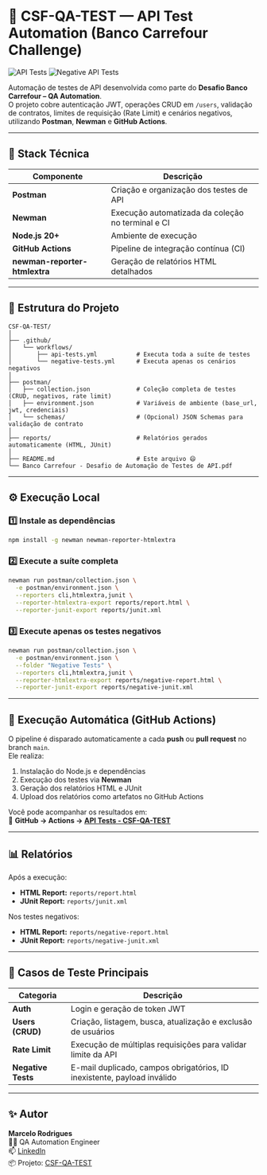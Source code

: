 # 🧪 CSF-QA-TEST — API Test Automation (Banco Carrefour Challenge)

![API Tests](https://github.com/mmrodrigues-rj/CSF-QA-TEST/actions/workflows/api-tests.yml/badge.svg)
![Negative API Tests](https://github.com/mmrodrigues-rj/CSF-QA-TEST/actions/workflows/negative-tests.yml/badge.svg)

Automação de testes de API desenvolvida como parte do **Desafio Banco Carrefour – QA Automation**.  
O projeto cobre autenticação JWT, operações CRUD em `/users`, validação de contratos, limites de requisição (Rate Limit) e cenários negativos, utilizando **Postman**, **Newman** e **GitHub Actions**.

---

## 🧰 Stack Técnica
| Componente | Descrição |
|-------------|------------|
| **Postman** | Criação e organização dos testes de API |
| **Newman** | Execução automatizada da coleção no terminal e CI |
| **Node.js 20+** | Ambiente de execução |
| **GitHub Actions** | Pipeline de integração contínua (CI) |
| **newman-reporter-htmlextra** | Geração de relatórios HTML detalhados |

---

## 🧩 Estrutura do Projeto

```
CSF-QA-TEST/
│
├── .github/
│   └── workflows/
│       ├── api-tests.yml           # Executa toda a suíte de testes
│       └── negative-tests.yml      # Executa apenas os cenários negativos
│
├── postman/
│   ├── collection.json             # Coleção completa de testes (CRUD, negativos, rate limit)
│   ├── environment.json            # Variáveis de ambiente (base_url, jwt, credenciais)
│   └── schemas/                    # (Opcional) JSON Schemas para validação de contrato
│
├── reports/                        # Relatórios gerados automaticamente (HTML, JUnit)
│
├── README.md                       # Este arquivo 😄
└── Banco Carrefour - Desafio de Automação de Testes de API.pdf
```

---

## ⚙️ Execução Local

### 1️⃣ Instale as dependências
```bash
npm install -g newman newman-reporter-htmlextra
```

### 2️⃣ Execute a suíte completa
```bash
newman run postman/collection.json \
  -e postman/environment.json \
  --reporters cli,htmlextra,junit \
  --reporter-htmlextra-export reports/report.html \
  --reporter-junit-export reports/junit.xml
```

### 3️⃣ Execute apenas os testes negativos
```bash
newman run postman/collection.json \
  -e postman/environment.json \
  --folder "Negative Tests" \
  --reporters cli,htmlextra,junit \
  --reporter-htmlextra-export reports/negative-report.html \
  --reporter-junit-export reports/negative-junit.xml
```

---

## 🚀 Execução Automática (GitHub Actions)

O pipeline é disparado automaticamente a cada **push** ou **pull request** no branch `main`.  
Ele realiza:
1. Instalação do Node.js e dependências  
2. Execução dos testes via **Newman**  
3. Geração dos relatórios HTML e JUnit  
4. Upload dos relatórios como artefatos no GitHub Actions  

Você pode acompanhar os resultados em:  
📍 **GitHub → Actions → [API Tests - CSF-QA-TEST](https://github.com/mmrodrigues-rj/CSF-QA-TEST/actions)**

---

## 📊 Relatórios

Após a execução:
- **HTML Report:** `reports/report.html`  
- **JUnit Report:** `reports/junit.xml`

Nos testes negativos:
- **HTML Report:** `reports/negative-report.html`  
- **JUnit Report:** `reports/negative-junit.xml`

---

## 🧠 Casos de Teste Principais

| Categoria | Descrição |
|------------|------------|
| **Auth** | Login e geração de token JWT |
| **Users (CRUD)** | Criação, listagem, busca, atualização e exclusão de usuários |
| **Rate Limit** | Execução de múltiplas requisições para validar limite da API |
| **Negative Tests** | E-mail duplicado, campos obrigatórios, ID inexistente, payload inválido |

---

## ✨ Autor

**Marcelo Rodrigues**  
👨‍💻 QA Automation Engineer  
📫 [LinkedIn](https://www.linkedin.com/in/marcelo-rodrigues)  
📦 Projeto: [CSF-QA-TEST](https://github.com/mmrodrigues-rj/CSF-QA-TEST)
